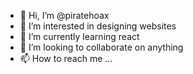 - 👋 Hi, I’m @piratehoax
- 👀 I’m interested in designing websites
- 🌱 I’m currently learning react
- 💞️ I’m looking to collaborate on anything
- 📫 How to reach me ...

<!---
piratehoax/piratehoax is a ✨ special ✨ repository because its `README.md` (this file) appears on your GitHub profile.
You can click the Preview link to take a look at your changes.
--->
